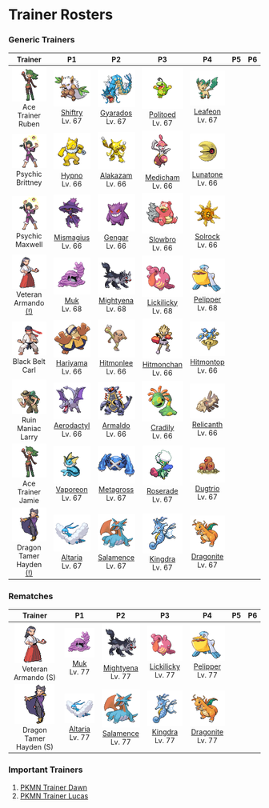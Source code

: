 # Trainer Rosters

### Generic Trainers

| Trainer | P1 | P2 | P3 | P4 | P5 | P6 |
|:-------:|:--:|:--:|:--:|:--:|:--:|:--:|
| ![Ace Trainer Ruben](../../assets/trainers/ace_trainer.png "Ace Trainer Ruben")<br>Ace Trainer Ruben | ![Shiftry](../../assets/sprites/shiftry/front.gif "Shiftry")<br>[Shiftry](../../pokemon/shiftry.md/)<br>Lv. 67 | ![Gyarados](../../assets/sprites/gyarados/front.gif "Gyarados")<br>[Gyarados](../../pokemon/gyarados.md/)<br>Lv. 67 | ![Politoed](../../assets/sprites/politoed/front.gif "Politoed")<br>[Politoed](../../pokemon/politoed.md/)<br>Lv. 67 | ![Leafeon](../../assets/sprites/leafeon/front.gif "Leafeon")<br>[Leafeon](../../pokemon/leafeon.md/)<br>Lv. 67 |
| ![Psychic Brittney](../../assets/trainers/psychic.png "Psychic Brittney")<br>Psychic Brittney | ![Hypno](../../assets/sprites/hypno/front.gif "Hypno")<br>[Hypno](../../pokemon/hypno.md/)<br>Lv. 66 | ![Alakazam](../../assets/sprites/alakazam/front.gif "Alakazam")<br>[Alakazam](../../pokemon/alakazam.md/)<br>Lv. 66 | ![Medicham](../../assets/sprites/medicham/front.gif "Medicham")<br>[Medicham](../../pokemon/medicham.md/)<br>Lv. 66 | ![Lunatone](../../assets/sprites/lunatone/front.gif "Lunatone")<br>[Lunatone](../../pokemon/lunatone.md/)<br>Lv. 66 |
| ![Psychic Maxwell](../../assets/trainers/psychic.png "Psychic Maxwell")<br>Psychic Maxwell | ![Mismagius](../../assets/sprites/mismagius/front.gif "Mismagius")<br>[Mismagius](../../pokemon/mismagius.md/)<br>Lv. 66 | ![Gengar](../../assets/sprites/gengar/front.gif "Gengar")<br>[Gengar](../../pokemon/gengar.md/)<br>Lv. 66 | ![Slowbro](../../assets/sprites/slowbro/front.gif "Slowbro")<br>[Slowbro](../../pokemon/slowbro.md/)<br>Lv. 66 | ![Solrock](../../assets/sprites/solrock/front.gif "Solrock")<br>[Solrock](../../pokemon/solrock.md/)<br>Lv. 66 |
| ![Veteran Armando (!)](../../assets/trainers/veteran.png "Veteran Armando (!)")<br>Veteran Armando [(!)](#rematches) | ![Muk](../../assets/sprites/muk/front.gif "Muk")<br>[Muk](../../pokemon/muk.md/)<br>Lv. 68 | ![Mightyena](../../assets/sprites/mightyena/front.gif "Mightyena")<br>[Mightyena](../../pokemon/mightyena.md/)<br>Lv. 68 | ![Lickilicky](../../assets/sprites/lickilicky/front.gif "Lickilicky")<br>[Lickilicky](../../pokemon/lickilicky.md/)<br>Lv. 68 | ![Pelipper](../../assets/sprites/pelipper/front.gif "Pelipper")<br>[Pelipper](../../pokemon/pelipper.md/)<br>Lv. 68 |
| ![Black Belt Carl](../../assets/trainers/black_belt.png "Black Belt Carl")<br>Black Belt Carl | ![Hariyama](../../assets/sprites/hariyama/front.gif "Hariyama")<br>[Hariyama](../../pokemon/hariyama.md/)<br>Lv. 66 | ![Hitmonlee](../../assets/sprites/hitmonlee/front.gif "Hitmonlee")<br>[Hitmonlee](../../pokemon/hitmonlee.md/)<br>Lv. 66 | ![Hitmonchan](../../assets/sprites/hitmonchan/front.gif "Hitmonchan")<br>[Hitmonchan](../../pokemon/hitmonchan.md/)<br>Lv. 66 | ![Hitmontop](../../assets/sprites/hitmontop/front.gif "Hitmontop")<br>[Hitmontop](../../pokemon/hitmontop.md/)<br>Lv. 66 |
| ![Ruin Maniac Larry](../../assets/trainers/ruin_maniac.png "Ruin Maniac Larry")<br>Ruin Maniac Larry | ![Aerodactyl](../../assets/sprites/aerodactyl/front.gif "Aerodactyl")<br>[Aerodactyl](../../pokemon/aerodactyl.md/)<br>Lv. 66 | ![Armaldo](../../assets/sprites/armaldo/front.gif "Armaldo")<br>[Armaldo](../../pokemon/armaldo.md/)<br>Lv. 66 | ![Cradily](../../assets/sprites/cradily/front.gif "Cradily")<br>[Cradily](../../pokemon/cradily.md/)<br>Lv. 66 | ![Relicanth](../../assets/sprites/relicanth/front.gif "Relicanth")<br>[Relicanth](../../pokemon/relicanth.md/)<br>Lv. 66 |
| ![Ace Trainer Jamie](../../assets/trainers/ace_trainer.png "Ace Trainer Jamie")<br>Ace Trainer Jamie | ![Vaporeon](../../assets/sprites/vaporeon/front.gif "Vaporeon")<br>[Vaporeon](../../pokemon/vaporeon.md/)<br>Lv. 67 | ![Metagross](../../assets/sprites/metagross/front.gif "Metagross")<br>[Metagross](../../pokemon/metagross.md/)<br>Lv. 67 | ![Roserade](../../assets/sprites/roserade/front.gif "Roserade")<br>[Roserade](../../pokemon/roserade.md/)<br>Lv. 67 | ![Dugtrio](../../assets/sprites/dugtrio/front.gif "Dugtrio")<br>[Dugtrio](../../pokemon/dugtrio.md/)<br>Lv. 67 |
| ![Dragon Tamer Hayden (!)](../../assets/trainers/dragon_tamer.png "Dragon Tamer Hayden (!)")<br>Dragon Tamer Hayden [(!)](#rematches) | ![Altaria](../../assets/sprites/altaria/front.gif "Altaria")<br>[Altaria](../../pokemon/altaria.md/)<br>Lv. 67 | ![Salamence](../../assets/sprites/salamence/front.gif "Salamence")<br>[Salamence](../../pokemon/salamence.md/)<br>Lv. 67 | ![Kingdra](../../assets/sprites/kingdra/front.gif "Kingdra")<br>[Kingdra](../../pokemon/kingdra.md/)<br>Lv. 67 | ![Dragonite](../../assets/sprites/dragonite/front.gif "Dragonite")<br>[Dragonite](../../pokemon/dragonite.md/)<br>Lv. 67 |


### Rematches

| Trainer | P1 | P2 | P3 | P4 | P5 | P6 |
|:-------:|:--:|:--:|:--:|:--:|:--:|:--:|
| ![Veteran Armando (S)](../../assets/trainers/veteran.png "Veteran Armando (S)")<br>Veteran Armando (S) | ![Muk](../../assets/sprites/muk/front.gif "Muk")<br>[Muk](../../pokemon/muk.md/)<br>Lv. 77 | ![Mightyena](../../assets/sprites/mightyena/front.gif "Mightyena")<br>[Mightyena](../../pokemon/mightyena.md/)<br>Lv. 77 | ![Lickilicky](../../assets/sprites/lickilicky/front.gif "Lickilicky")<br>[Lickilicky](../../pokemon/lickilicky.md/)<br>Lv. 77 | ![Pelipper](../../assets/sprites/pelipper/front.gif "Pelipper")<br>[Pelipper](../../pokemon/pelipper.md/)<br>Lv. 77 |
| ![Dragon Tamer Hayden (S)](../../assets/trainers/dragon_tamer.png "Dragon Tamer Hayden (S)")<br>Dragon Tamer Hayden (S) | ![Altaria](../../assets/sprites/altaria/front.gif "Altaria")<br>[Altaria](../../pokemon/altaria.md/)<br>Lv. 77 | ![Salamence](../../assets/sprites/salamence/front.gif "Salamence")<br>[Salamence](../../pokemon/salamence.md/)<br>Lv. 77 | ![Kingdra](../../assets/sprites/kingdra/front.gif "Kingdra")<br>[Kingdra](../../pokemon/kingdra.md/)<br>Lv. 77 | ![Dragonite](../../assets/sprites/dragonite/front.gif "Dragonite")<br>[Dragonite](../../pokemon/dragonite.md/)<br>Lv. 77 |


### Important Trainers

1. [PKMN Trainer Dawn](important_trainers.md#pkmn-trainer-dawn)
1. [PKMN Trainer Lucas](important_trainers.md#pkmn-trainer-lucas)
